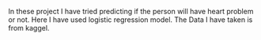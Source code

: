  In these project I have tried predicting if the person will have heart problem or not.
 Here I have used logistic regression model. 
 The Data I have taken is from kaggel.
